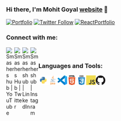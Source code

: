 ### Hi there, I'm Mohit Goyal [website] 👋
[![Portfolio](https://img.shields.io/website?label=Portfolio&style=for-the-badge&url=https://mohitgoyal.in)][Portfolio]
[![Twitter Follow](https://img.shields.io/twitter/follow/MOhitg1108?color=1DA1F2&logo=twitter&style=for-the-badge)][twitter]
[![ReactPortfolio](https://img.shields.io/website?label=ReactPortfolio&style=for-the-badge&url=https://mohitgoyal.in)][ReactPortfolio]





### Connect with me:

[<img align="left" alt="Smashers hub | YouTube" width="22px" src="https://cdn.jsdelivr.net/npm/simple-icons@v3/icons/youtube.svg" />][youtube]
[<img align="left" alt="Smashers Hub | Twitter" width="22px" src="https://cdn.jsdelivr.net/npm/simple-icons@v3/icons/twitter.svg" />][twitter]
[<img align="left" alt="Smashershub | LinkedIn" width="22px" src="https://cdn.jsdelivr.net/npm/simple-icons@v3/icons/linkedin.svg" />][linkedin]
[<img align="left" alt="Smashershub | Instagram" width="22px" src="https://cdn.jsdelivr.net/npm/simple-icons@v3/icons/instagram.svg" />][instagram]

<br />
 
### Languages and Tools:
[<img align="left" alt="Python" width="26px" src="https://raw.githubusercontent.com/github/explore/80688e429a7d4ef2fca1e82350fe8e3517d3494d/topics/python/python.png" />][website]
[<img align="left" alt="Java" width="26px" src="https://raw.githubusercontent.com/github/explore/80688e429a7d4ef2fca1e82350fe8e3517d3494d/topics/java/java.png" />][website]

[<img align="left" alt="Visual Studio Code" width="26px" src="https://raw.githubusercontent.com/github/explore/80688e429a7d4ef2fca1e82350fe8e3517d3494d/topics/visual-studio-code/visual-studio-code.png" />][website]
[<img align="left" alt="HTML5" width="26px" src="https://raw.githubusercontent.com/github/explore/80688e429a7d4ef2fca1e82350fe8e3517d3494d/topics/html/html.png" />][website]
[<img align="left" alt="CSS3" width="26px" src="https://raw.githubusercontent.com/github/explore/80688e429a7d4ef2fca1e82350fe8e3517d3494d/topics/css/css.png" />][website]
[<img align="left" alt="JavaScript" width="26px" src="https://raw.githubusercontent.com/github/explore/80688e429a7d4ef2fca1e82350fe8e3517d3494d/topics/javascript/javascript.png" />][website]
[<img align="left" alt="GitHub" width="26px" src="https://raw.githubusercontent.com/github/explore/78df643247d429f6cc873026c0622819ad797942/topics/github/github.png" />][website]




[Arduino_Project]: https://smashershub.in/?sarduino-projects
[Python_Project]: https://smashershub.in/?sarduino-projects
[HTML]: https://smashershub.in/?s=html
[CSS]: https://smashershub.in/?s=css
[JS]: https://smashershub.in/?s=js

[java]: https://smashershub.in/?s=java
[website]: https://mohitgoyal.in/
[twitter]: https://twitter.com/Mohitg1108
[youtube]: https://www.youtube.com/c/CoderMohit
[instagram]: https://www.instagram.com/itz_mohit.goyal
[linkedin]: https://www.linkedin.com/in/mohitgoyal1108
[Portfolio]:https://mohitgoyal.in/
[ReactPortfolio]:reactjs-mohit.netlify.app
[webdevplaylist]: https://www.youtube.com/playlist?list=PLkwxH9e_vrAJ0WbEsFA9W3I1W-g_BTsbt
[jsplaylist]: https://www.youtube.com/playlist?list=PLkwxH9e_vrALRJKu7wfXby3MKeflhTu6B
[cssplaylist]: https://www.youtube.com/playlist?list=PLkwxH9e_vrALSdvZuEh6gqQdmDoDIoqz4
[reactplaylist]: https://www.youtube.com/playlist?list=PLkwxH9e_vrAK4TdffpxKY3QGyHCpxFcQ0




